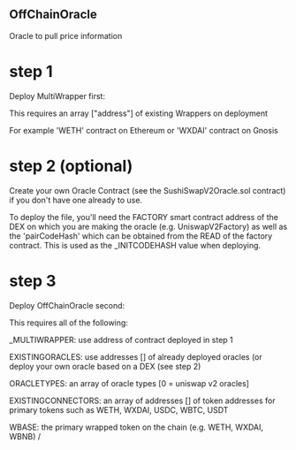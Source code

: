 ## OffChainOracle
Oracle to pull price information

# step 1
Deploy MultiWrapper first:

This requires an array ["address"] of existing Wrappers on deployment  

For example 'WETH' contract on Ethereum or 'WXDAI' contract on Gnosis

# step 2 (optional)
Create your own Oracle Contract (see the SushiSwapV2Oracle.sol contract) if you don't have one already to use.  

To deploy the file, you'll need the FACTORY smart contract address of the DEX on which you are making the oracle (e.g. UniswapV2Factory) as well as the 'pairCodeHash' which can be obtained from the READ of the factory contract. This is used as the _INITCODEHASH value when deploying.

# step 3
Deploy OffChainOracle second:

This requires all of the following:

_MULTIWRAPPER: use address of contract deployed in step 1  

EXISTINGORACLES: use addresses [] of already deployed oracles (or deploy your own oracle based on a DEX (see step 2)  

ORACLETYPES: an array of oracle types [0 = uniswap v2 oracles]  

EXISTINGCONNECTORS: an array of addresses [] of token addresses for primary tokens such as WETH, WXDAI, USDC, WBTC, USDT  

WBASE: the primary wrapped token on the chain (e.g. WETH, WXDAI, WBNB) / 





